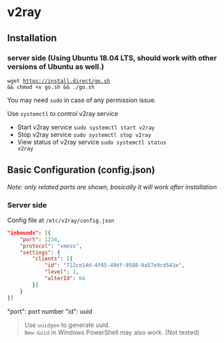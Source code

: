 # v2ray
## Installation
### server side (Using Ubuntu 18.04 LTS, should work with other versions of Ubuntu as well.)
<code>wget https://install.direct/go.sh && chmod +x go.sh && ./go.sh</code>

You may need <code>sudo</code> in case of any permission issue.

Use <code>systemctl</code> to control v2ray service
* Start v2ray service <code>sudo systemctl start v2ray</code>
* Stop v2ray service <code>sudo systemctl stop v2ray</code>
* View status of v2ray service <code>sudo systemctl status v2ray</code>

## Basic Configuration (config.json)
*Note: only related parts are shown, basically it will work after installation*
### Server side
Config file at <code>/etc/v2ray/config.json</code>
```json
"inbounds": [{
    "port": 1234,
    "protocol": "vmess",
    "settings": {
        "clients": [{
            "id": "712ce14d-4f85-49df-9588-9a57e9cd541e",
            "level": 1,
            "alterId": 64
        }]
    }
}]
```
"port": port number
"id": uuid
> Use <code>uuidgen</code> to generate uuid.\
> <code>New-Guid</code> in Windows PowerShell may also work. (Not tested)
